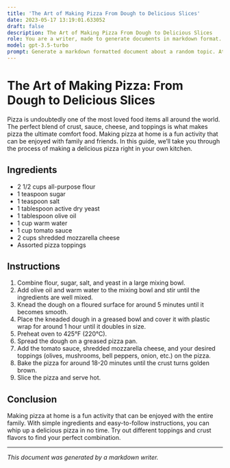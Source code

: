 ```yaml
---
title: 'The Art of Making Pizza From Dough to Delicious Slices'
date: 2023-05-17 13:19:01.633052
draft: false
description: The Art of Making Pizza From Dough to Delicious Slices
role: You are a writer, made to generate documents in markdown format. It is very important that all of the documents you generate are in valid markdown format.
model: gpt-3.5-turbo
prompt: Generate a markdown formatted document about a random topic. At the bottom, include a disclaimer explaining that the document was generated by you. The first line of the document should be the title. Make sure that the entire document is in proper markdown format, using a mix of various tags to make the document visually appealing.
---
```


# The Art of Making Pizza: From Dough to Delicious Slices

Pizza is undoubtedly one of the most loved food items all around the world. The perfect blend of crust, sauce, cheese, and toppings is what makes pizza the ultimate comfort food. Making pizza at home is a fun activity that can be enjoyed with family and friends. In this guide, we’ll take you through the process of making a delicious pizza right in your own kitchen.

## Ingredients

- 2 1/2 cups all-purpose flour
- 1 teaspoon sugar
- 1 teaspoon salt
- 1 tablespoon active dry yeast
- 1 tablespoon olive oil
- 1 cup warm water
- 1 cup tomato sauce
- 2 cups shredded mozzarella cheese
- Assorted pizza toppings 

## Instructions

1. Combine flour, sugar, salt, and yeast in a large mixing bowl.
2. Add olive oil and warm water to the mixing bowl and stir until the ingredients are well mixed.
3. Knead the dough on a floured surface for around 5 minutes until it becomes smooth.
4. Place the kneaded dough in a greased bowl and cover it with plastic wrap for around 1 hour until it doubles in size.
5. Preheat oven to 425°F (220°C).
6. Spread the dough on a greased pizza pan.
7. Add the tomato sauce, shredded mozzarella cheese, and your desired toppings (olives, mushrooms, bell peppers, onion, etc.) on the pizza.
8. Bake the pizza for around 18-20 minutes until the crust turns golden brown.
9. Slice the pizza and serve hot.

## Conclusion

Making pizza at home is a fun activity that can be enjoyed with the entire family. With simple ingredients and easy-to-follow instructions, you can whip up a delicious pizza in no time. Try out different toppings and crust flavors to find your perfect combination.

---

*This document was generated by a markdown writer.*